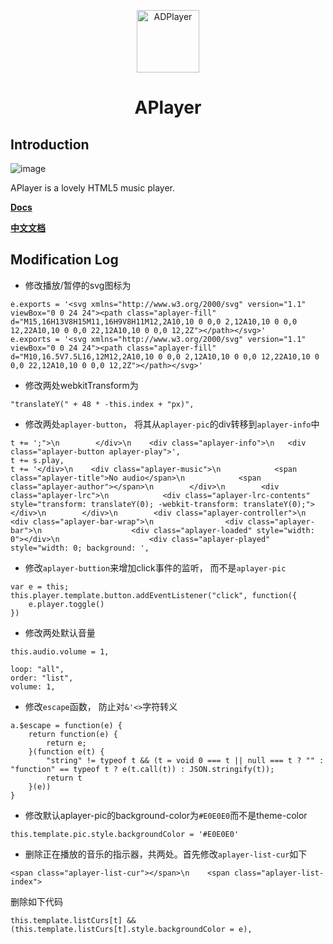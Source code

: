 <p align="center">
<img src="https://ws4.sinaimg.cn/large/006tKfTcgy1fhu01y9uy7j305k04s3yc.jpg" alt="ADPlayer" width="100">
</p>
<h1 align="center">APlayer</h1>

## Introduction

![image](https://i.imgur.com/JDrJXCr.png)

APlayer is a lovely HTML5 music player.

**[Docs](https://aplayer.js.org)**

**[中文文档](https://aplayer.js.org/#/zh-Hans/)**

## Modification Log

- 修改播放/暂停的svg图标为

```
e.exports = '<svg xmlns="http://www.w3.org/2000/svg" version="1.1" viewBox="0 0 24 24"><path class="aplayer-fill" d="M15,16H13V8H15M11,16H9V8H11M12,2A10,10 0 0,0 2,12A10,10 0 0,0 12,22A10,10 0 0,0 22,12A10,10 0 0,0 12,2Z"></path></svg>'
e.exports = '<svg xmlns="http://www.w3.org/2000/svg" version="1.1" viewBox="0 0 24 24"><path class="aplayer-fill" d="M10,16.5V7.5L16,12M12,2A10,10 0 0,0 2,12A10,10 0 0,0 12,22A10,10 0 0,0 22,12A10,10 0 0,0 12,2Z"></path></svg>'
```

- 修改两处webkitTransform为
```
"translateY(" + 48 * -this.index + "px)", 
```

- 修改两处`aplayer-button`， 将其从`aplayer-pic`的div转移到`aplayer-info`中

```
t += ';">\n        </div>\n    <div class="aplayer-info">\n   <div class="aplayer-button aplayer-play">',
t += s.play,
t += '</div>\n    <div class="aplayer-music">\n            <span class="aplayer-title">No audio</span>\n            <span class="aplayer-author"></span>\n        </div>\n        <div class="aplayer-lrc">\n            <div class="aplayer-lrc-contents" style="transform: translateY(0); -webkit-transform: translateY(0);"></div>\n        </div>\n        <div class="aplayer-controller">\n            <div class="aplayer-bar-wrap">\n                <div class="aplayer-bar">\n                    <div class="aplayer-loaded" style="width: 0"></div>\n                    <div class="aplayer-played" style="width: 0; background: ',
```

- 修改`aplayer-buttion`来增加click事件的监听， 而不是`aplayer-pic`

```
var e = this;
this.player.template.button.addEventListener("click", function({
	e.player.toggle()
})
```
- 修改两处默认音量

```
this.audio.volume = 1,
```

```
loop: "all",
order: "list",
volume: 1,
```

- 修改`escape`函数， 防止对`&'<>`字符转义

```
a.$escape = function(e) {
	return function(e) {
		return e;
	}(function e(t) {
		"string" != typeof t && (t = void 0 === t || null === t ? "" : "function" == typeof t ? e(t.call(t)) : JSON.stringify(t));
		return t
	}(e))
}
```

- 修改默认aplayer-pic的background-color为`#E0E0E0`而不是theme-color

```
this.template.pic.style.backgroundColor = '#E0E0E0'
```

- 删除正在播放的音乐的指示器，共两处。首先修改`aplayer-list-cur`如下
```
<span class="aplayer-list-cur"></span>\n    <span class="aplayer-list-index">
```

删除如下代码
```
this.template.listCurs[t] && (this.template.listCurs[t].style.backgroundColor = e),
```